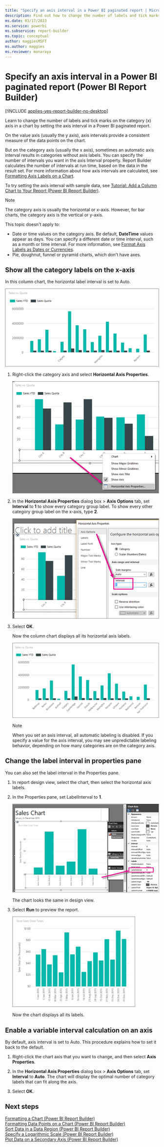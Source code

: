 ```yaml
---
title: "Specify an axis interval in a Power BI paginated report | Microsoft Docs"
description: Find out how to change the number of labels and tick marks on the category (x) axis in a chart in a Power BI paginated report by setting the axis interval in Power BI Report Builder.
ms.date: 03/17/2023
ms.service: powerbi
ms.subservice: report-builder
ms.topic: conceptual
author: maggiesMSFT
ms.author: maggies
ms.reviewer: monaraya
---
```

# Specify an axis interval in a Power BI paginated report (Power BI Report Builder)

[!INCLUDE [applies-yes-report-builder-no-desktop](../../../includes/applies-yes-report-builder-no-desktop.md)]

Learn to change the number of labels and tick marks on the category (x) axis in a chart by setting the axis interval in a Power BI paginated report.
 
On the value axis (usually the y axis), axis intervals provide a consistent measure of the data points on the chart. 

But on the category axis (usually the x axis), sometimes an automatic axis interval results in categories without axis labels. You can specify the number of intervals you want in the axis Interval property. Report Builder calculates the number of intervals at run time, based on the data in the result set. For more information about how axis intervals are calculated, see [Formatting Axis Labels on a Chart](format-axis-labels-chart-report-builder.md).  

To try setting the axis interval with sample data, see [Tutorial: Add a Column Chart to Your Report (Power BI Report Builder)](/sql/reporting-services/tutorial-add-a-column-chart-to-your-report-report-builder).
  
> [!NOTE]  
>  The category axis is usually the horizontal or x-axis. However, for bar charts, the category axis is the vertical or y-axis.  
>
> This topic doesn't apply to:
>- Date or time values on the category axis. Be default, **DateTime** values appear as days. You can specify a different date or time interval, such as a month or time interval. For more information, see [Format Axis Labels as Dates or Currencies](/sql/reporting-services/report-design/format-axis-labels-dates-currencies-report-builder-and-ssrs).
>- Pie, doughnut, funnel or pyramid charts, which don't have axes. 
  
## Show all the category labels on the x-axis  

In this column chart, the horizontal label interval is set to Auto.

![Screenshot showing report builder column chart preview with the x-axis interval set to Auto.](media/paginated-reports-visualizations/column-chart-preview-x-axis-interval-auto.png "Screenshot showing report builder column chart preview with the x-axis interval set to Auto.")
  
1. Right-click the category axis and select **Horizontal Axis Properties**.   

    ![Screenshot of a report builder column chart showing how to set x-axis labels.](media/paginated-reports-visualizations/column-chart-x-axis-labels.png "Screenshot of a report builder column chart showing how to set x-axis labels.")
  
1. In the **Horizontal Axis Properties** dialog box > **Axis Options** tab, set **Interval** to **1** to show every category group label. To show every other category group label on the x-axis, type **2**. 

     ![Screenshot of a report builder column chart showing how to set the x-axis interval to one.](media/paginated-reports-visualizations/column-chart-x-axis-interval-one.png "Screenshot of a report builder column chart showing how to set the x-axis interval to one.")
  
1. Select **OK**.

     Now the column chart displays all its horizontal axis labels.

     ![Screenshot of the report builder column chart preview showing x-axis labels.](media/paginated-reports-visualizations/column-chart-preview-x-axis-interval-one.png "Screenshot of the report builder column chart preview showing x-axis labels.")

     > [!NOTE]  
     >  When you set an axis interval, all automatic labeling is disabled. If you specify a value for the axis interval, you may see unpredictable labeling behavior, depending on how many categories are on the category axis.  

## Change the label interval in properties pane

You can also set the label interval in the Properties pane.

1. In report design view, select the chart, then select the horizontal axis labels.

1. In the Properties pane, set LabelInterval to **1**.

    ![Screenshot of the report builder column chart showing how to set the label interval.](media/paginated-reports-visualizations/column-chart-set-label-interval.png "Screenshot of the report builder column chart showing how to set the label interval.")

    The chart looks the same in design view. 

1. Select **Run** to preview the report.

    ![Screenshot of the report builder column chart preview showing the label interval of one.](media/paginated-reports-visualizations/column-chart-label-interval-one-preview.png "Screenshot of the report builder column chart preview showing the label interval of one.")

    Now the chart displays all its labels.
  
## Enable a variable interval calculation on an axis  

By default, axis interval is set to Auto. This procedure explains how to set it back to the default. 
  
1. Right-click the chart axis that you want to change, and then select **Axis Properties**. 
  
1. In the **Horizontal Axis Properties** dialog box > **Axis Options** tab, set **Interval** to **Auto**. The chart will display the optimal number of category labels that can fit along the axis.  
  
1. Select **OK**.
  
## Next steps  
 [Formatting a Chart &#40;Power BI Report Builder&#41;](formatting-chart-report-builder.md)   
 [Formatting Data Points on a Chart (Power BI Report Builder)](/sql/reporting-services/report-design/formatting-data-points-on-a-chart-report-builder-and-ssrs)   
 [Sort Data in a Data Region (Power BI Report Builder)](/sql/reporting-services/report-design/sort-data-in-a-data-region-report-builder-and-ssrs)     
 [Specify a Logarithmic Scale &#40;Power BI Report Builder&#41;](/sql/reporting-services/report-design/specify-a-logarithmic-scale-report-builder-and-ssrs)   
 [Plot Data on a Secondary Axis &#40;Power BI Report Builder&#41;](/sql/reporting-services/report-design/plot-data-on-a-secondary-axis-report-builder-and-ssrs)  
  
